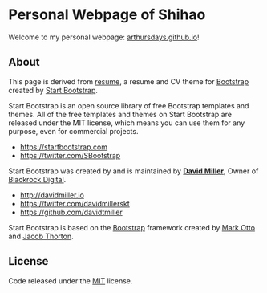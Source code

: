# Personal Webpage of Shihao

Welcome to my personal webpage: [arthursdays.github.io](https://arthursdays.github.io)!

## About

This page is derived from [resume](https://startbootstrap.com/template-overviews/resume/), a resume and CV theme for [Bootstrap](http://getbootstrap.com/) created by [Start Bootstrap](http://startbootstrap.com/).

Start Bootstrap is an open source library of free Bootstrap templates and themes. All of the free templates and themes on Start Bootstrap are released under the MIT license, which means you can use them for any purpose, even for commercial projects.

* https://startbootstrap.com
* https://twitter.com/SBootstrap

Start Bootstrap was created by and is maintained by **[David Miller](http://davidmiller.io/)**, Owner of [Blackrock Digital](http://blackrockdigital.io/).

* http://davidmiller.io
* https://twitter.com/davidmillerskt
* https://github.com/davidtmiller

Start Bootstrap is based on the [Bootstrap](http://getbootstrap.com/) framework created by [Mark Otto](https://twitter.com/mdo) and [Jacob Thorton](https://twitter.com/fat).

## License

Code released under the [MIT](https://github.com/BlackrockDigital/startbootstrap-resume/blob/gh-pages/LICENSE) license.

